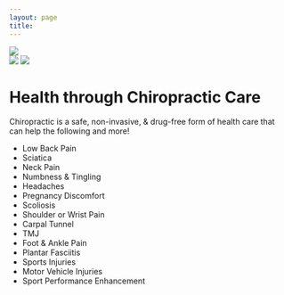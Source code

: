 ```yaml
---
layout: page
title: 
---
```


<div class="welcome-banner-left">
  <img class="welcome-banner-image" src="http://www.drctu.com/Dr._Charmaine_L._Tu-Chiropractic_Physician/Welcome_files/iStock_000005937723XSmall.jpg">
</div>
<div class="welcome-banner-right">
  <img class="welcome-banner-image" src="http://www.drctu.com/Dr._Charmaine_L._Tu-Chiropractic_Physician/Welcome_files/iStock_000008737455XSmall.jpg">
  <img class="welcome-banner-image" src="http://www.drctu.com/Dr._Charmaine_L._Tu-Chiropractic_Physician/Welcome_files/shapeimage_1.jpg">
</div>
<div class="clear"></div>


# Health through Chiropractic Care

Chiropractic is a safe, non-invasive, & drug-free form of health care that can help the following and more!

- Low Back Pain
- Sciatica
- Neck Pain
- Numbness & Tingling
- Headaches
- Pregnancy Discomfort
- Scoliosis
- Shoulder or Wrist Pain
- Carpal Tunnel
- TMJ
- Foot & Ankle Pain
- Plantar Fasciitis
- Sports Injuries
- Motor Vehicle Injuries
- Sport Performance Enhancement

